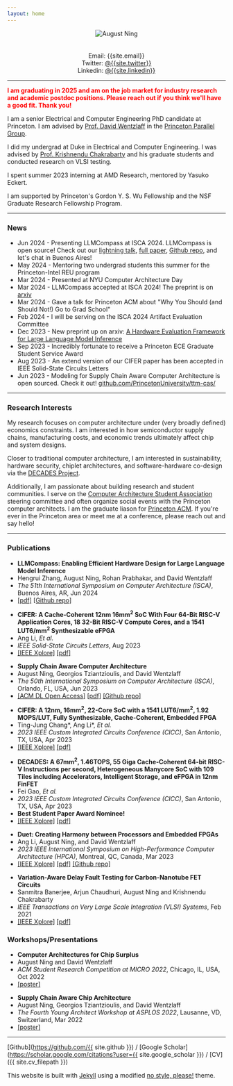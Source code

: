 ```yaml
---
layout: home
---
```


<div align="center" style="text-align: center">
	<div class="circular-portrait" align="center">
		<img src="{{ site.profile_photo_filepath }}" alt="August Ning"/>
	</div>
	<br>
	<br>
	<div style="display: inline-block; text-align: center;">
		Email: {{site.email}}
		<br>
		Twitter: <a href="https://twitter.com/{{site.twitter}}">@{{site.twitter}}</a>
		<br>
		Linkedin: <a href="https://linkedin.com/in/{{site.linkedin}}">@{{site.linkedin}}</a>
	</div>
</div>

***

<span style="color:red">**I am graduating in 2025 and am on the job market for industry research and academic postdoc positions. Please reach out if you think we'll have a good fit. Thank you!**</span>

I am a senior Electrical and Computer Engineering PhD candidate at Princeton. I am advised by [Prof. David Wentzlaff](https://princeton.edu/~wentzlaf/) in the [Princeton Parallel Group](https://parallel.princeton.edu/).

I did my undergrad at Duke in Electrical and Computer Engineering. I was advised by [Prof. Krishnendu Chakrabarty](https://search.asu.edu/profile/4669916) and his graduate students and conducted research on VLSI testing.

I spent summer 2023 interning at AMD Research, mentored by Yasuko Eckert.

I am supported by Princeton's Gordon Y. S. Wu Fellowship and the NSF Graduate Research Fellowship Program.

***

### **News**

* Jun 2024 - Presenting LLMCompass at ISCA 2024. LLMCompass is open source! Check out our [lightning talk](https://www.youtube.com/watch?v=OlF5D0HDJTE), [full paper](assets/papers/llmcompass-isca-2024.pdf), [Github repo](https://github.com/PrincetonUniversity/llmCompass/), and let's chat in Buenos Aires!
* May 2024 - Mentoring two undergrad students this summer for the Princeton-Intel REU program
* Mar 2024 - Presented at NYU Computer Architecture Day
* Mar 2024 - LLMCompass accepted at ISCA 2024! The preprint is on [arxiv](https://arxiv.org/abs/2312.03134)
* Mar 2024 - Gave a talk for Princeton ACM about "Why You Should (and Should Not!) Go to Grad School"
* Feb 2024 - I will be serving on the ISCA 2024 Artifact Evaluation Committee
* Dec 2023 - New preprint up on arxiv: [A Hardware Evaluation Framework for Large Language Model Inference](https://arxiv.org/abs/2312.03134)
* Sep 2023 - Incredibly fortunate to receive a Princeton ECE Graduate Student Service Award
* Aug 2023 - An extend version of our CIFER paper has been accepted in IEEE Solid-State Circuits Letters
* Jun 2023 - Modeling for Supply Chain Aware Computer Architecture is open sourced. Check it out! [github.com/PrincetonUniversity/ttm-cas/](https://github.com/PrincetonUniversity/ttm-cas/)

***

### **Research Interests**
My research focuses on computer architecture under (very broadly defined) economics constraints. I am interested in how semiconductor supply chains, manufacturing costs, and economic trends ultimately affect chip and system designs. 

Closer to traditional computer architecture, I am interested in sustainability, hardware security, chiplet architectures, and software-hardware co-design via the [DECADES Project](https://decades.cs.princeton.edu/).

Additionally, I am passionate about building research and student communities. I serve on the [Computer Architecture Student Association](https://sigarch.org/casa/) steering committee and often organize social events with the Princeton computer architects. I am the graduate liason for [Princeton ACM](https://princeton.acm.org/). If you're ever in the Princeton area or meet me at a conference, please reach out and say hello!

***
<!-- authors, "title in quotes,", *conference in italics*, city, state, country, month year -->
<!-- ### **Preprints**

<ul class='no_marker'>
	<li><b>A Hardware Evaluation Framework for Large Language Model Inference</b></li>
	<li>Hengrui Zhang, August Ning, Rohan Prabhakar, and David Wentzlaff</li>
	<li>Dec 2023</li>
	<li><a href="https://arxiv.org/abs/2312.03134">[arxiv]</a> <a href="assets/papers/llm-hardware-eval-arxiv-2023.pdf">[pdf]</a></li>
</ul> -->

<!-- authors, "title in quotes,", *conference in italics*, city, state, country, month year -->
### **Publications**

<ul class='no_marker'>
	<li><b>LLMCompass: Enabling Efficient Hardware Design for Large Language Model Inference</b></li>
	<li>Hengrui Zhang, August Ning, Rohan Prabhakar, and David Wentzlaff</li>
	<li><i>The 51th International Symposium on Computer Architecture (ISCA)</i>, Buenos Aires, AR, Jun 2024</li>
	<li><a href="assets/papers/llmcompass-isca-2024.pdf">[pdf]</a> <a href="https://github.com/PrincetonUniversity/llmCompass/">[Github repo]</a></li>
</ul>


<ul class='no_marker'>
	<li><b>CIFER: A Cache-Coherent 12nm 16mm<sup>2</sup> SoC With Four 64-Bit RISC-V Application Cores, 18 32-Bit RISC-V Compute Cores, and a 1541 LUT6/mm<sup>2</sup> Synthesizable eFPGA</b></li>
	<li>Ang Li, <i>Et al.</i></li>
	<li><i>IEEE Solid-State Circuits Letters</i>, Aug 2023</li>
	<li><a href="https://ieeexplore.ieee.org/document/10210635">[IEEE Xplore]</a> <a href="assets/papers/cifer-sscl-2023.pdf">[pdf]</a></li>
</ul>

<ul class='no_marker'>
	<li><b>Supply Chain Aware Computer Architecture</b></li>
	<li>August Ning, Georgios Tziantzioulis, and David Wentzlaff</li>
	<li><i>The 50th International Symposium on Computer Architecture (ISCA)</i>, Orlando, FL, USA, Jun 2023</li>
	<li><a href="https://dl.acm.org/doi/10.1145/3579371.3589052">[ACM DL Open Access]</a> <a href="assets/papers/supply-chain-isca-2023.pdf">[pdf]</a> <a href="https://github.com/PrincetonUniversity/ttm-cas/">[Github repo]</a></li>
</ul>

<ul class='no_marker'>
	<li><b>CIFER: A 12nm, 16mm<sup>2</sup>, 22-Core SoC with a 1541 LUT6/mm<sup>2</sup>, 1.92 MOPS/LUT, Fully Synthesizable, Cache-Coherent, Embedded FPGA</b></li>
	<li>Ting-Jung Chang*, Ang Li*, <i>Et al.</i></li>
	<li><i>2023 IEEE Custom Integrated Circuits Conference (CICC)</i>, San Antonio, TX, USA, Apr 2023</li>
	<li><a href="https://ieeexplore.ieee.org/abstract/document/10121294">[IEEE Xplore]</a> <a href="assets/papers/cifer-cicc-2023.pdf">[pdf]</a></li>
</ul>

<ul class='no_marker'>
	<li><b>DECADES: A 67mm<sup>2</sup>, 1.46TOPS, 55 Giga Cache-Coherent 64-bit RISC-V Instructions per second, Heterogeneous Manycore SoC with 109 Tiles including Accelerators, Intelligent Storage, and eFPGA in 12nm FinFET</b></li>
	<li>Fei Gao, <i>Et al.</i></li>
	<li><i>2023 IEEE Custom Integrated Circuits Conference (CICC)</i>, San Antonio, TX, USA, Apr 2023</li>
	<li><b>Best Student Paper Award Nominee!</b></li>
	<li><a href="https://ieeexplore.ieee.org/document/10121257">[IEEE Xplore]</a> <a href="assets/papers/decades-cicc-2023.pdf">[pdf]</a></li>
</ul>

<ul class='no_marker'>
	<li><b>Duet: Creating Harmony between Processors and Embedded FPGAs</b></li>
	<li>Ang Li, August Ning, and David Wentzlaff</li>
	<li><i>2023 IEEE International Symposium on High-Performance Computer Architecture (HPCA)</i>, Montreal, QC, Canada, Mar 2023</li>
	<li><a href="https://ieeexplore.ieee.org/document/10070989">[IEEE Xplore]</a> <a href="assets/papers/duet-hpca-2023.pdf">[pdf]</a> <a href="https://github.com/PrincetonUniversity/duet">[Github repo]</a></li>
</ul>

<ul class='no_marker'>
	<li><b>Variation-Aware Delay Fault Testing for Carbon-Nanotube FET Circuits</b></li>
	<li>Sanmitra Banerjee, Arjun Chaudhuri, August Ning and Krishnendu Chakrabarty</li>
	<li><i>IEEE Transactions on Very Large Scale Integration (VLSI) Systems</i>, Feb 2021</li>
	<li><a href="https://ieeexplore.ieee.org/document/9316977">[IEEE Xplore]</a> <a href="assets/papers/vadft-cntfet-tvlsi-2021.pdf">[pdf]</a></li>
</ul>

### **Workshops/Presentations**

<ul class='no_marker'>
	<li><b>Computer Architectures for Chip Surplus</b></li>
	<li>August Ning and David Wentzlaff</li>
	<li><i>ACM Student Research Competition at MICRO 2022</i>, Chicago, IL, USA, Oct 2022</li>
	<li><a href="assets/papers/chip-surplus-src-micro-2022.pdf">[poster]</a></li>
</ul>
<ul class='no_marker'>
	<li><b>Supply Chain Aware Chip Architecture</b></li>
	<li>August Ning, Georgios Tziantzioulis, and David Wentzlaff</li>
	<li><i>The Fourth Young Architect Workshop at ASPLOS 2022</i>, Lausanne, VD, Switzerland, Mar 2022</li>
	<li><a href="assets/papers/supply-chain-yarch-asplos-2022.pdf">[poster]</a></li>
</ul>

---

[Github](https://github.com/{{ site.github }}) / [Google Scholar](https://scholar.google.com/citations?user={{ site.google_scholar }}) / [CV]({{ site.cv_filepath }})

This website is built with [Jekyll](https://github.com/jekyll/jekyll) using a modified [no style, please!](https://github.com/riggraz/no-style-please) theme.